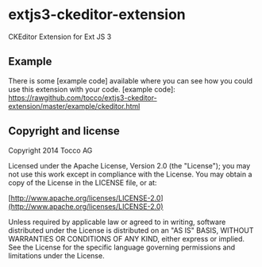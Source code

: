 extjs3-ckeditor-extension
=========================

CKEditor Extension for Ext JS 3

Example
------
There is some [example code] available where you can see how you could use this extension with your code.
[example code]: https://rawgithub.com/tocco/extjs3-ckeditor-extension/master/example/ckeditor.html


Copyright and license
--------------------

Copyright 2014 Tocco AG

Licensed under the Apache License, Version 2.0 (the "License");
you may not use this work except in compliance with the License.
You may obtain a copy of the License in the LICENSE file, or at:

  [http://www.apache.org/licenses/LICENSE-2.0](http://www.apache.org/licenses/LICENSE-2.0)

Unless required by applicable law or agreed to in writing, software
distributed under the License is distributed on an "AS IS" BASIS,
WITHOUT WARRANTIES OR CONDITIONS OF ANY KIND, either express or implied.
See the License for the specific language governing permissions and
limitations under the License.
